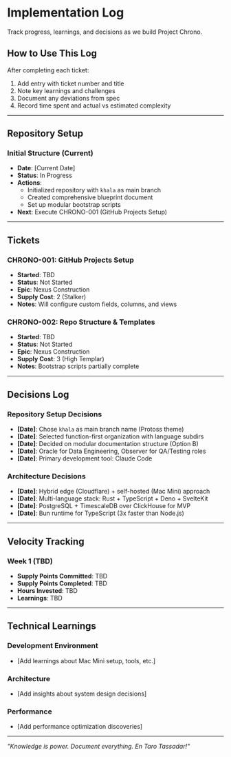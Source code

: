 # Implementation Log

Track progress, learnings, and decisions as we build Project Chrono.

## How to Use This Log

After completing each ticket:
1. Add entry with ticket number and title
2. Note key learnings and challenges
3. Document any deviations from spec
4. Record time spent and actual vs estimated complexity

---

## Repository Setup

### Initial Structure (Current)
- **Date**: [Current Date]
- **Status**: In Progress
- **Actions**:
  - Initialized repository with `khala` as main branch
  - Created comprehensive blueprint document
  - Set up modular bootstrap scripts
- **Next**: Execute CHRONO-001 (GitHub Projects Setup)

---

## Tickets

### CHRONO-001: GitHub Projects Setup
- **Started**: TBD
- **Status**: Not Started
- **Epic**: Nexus Construction
- **Supply Cost**: 2 (Stalker)
- **Notes**: Will configure custom fields, columns, and views

### CHRONO-002: Repo Structure & Templates
- **Started**: TBD
- **Status**: Not Started
- **Epic**: Nexus Construction
- **Supply Cost**: 3 (High Templar)
- **Notes**: Bootstrap scripts partially complete

---

## Decisions Log

### Repository Setup Decisions
- **[Date]**: Chose `khala` as main branch name (Protoss theme)
- **[Date]**: Selected function-first organization with language subdirs
- **[Date]**: Decided on modular documentation structure (Option B)
- **[Date]**: Oracle for Data Engineering, Observer for QA/Testing roles
- **[Date]**: Primary development tool: Claude Code

### Architecture Decisions
- **[Date]**: Hybrid edge (Cloudflare) + self-hosted (Mac Mini) approach
- **[Date]**: Multi-language stack: Rust + TypeScript + Deno + SvelteKit
- **[Date]**: PostgreSQL + TimescaleDB over ClickHouse for MVP
- **[Date]**: Bun runtime for TypeScript (3x faster than Node.js)

---

## Velocity Tracking

### Week 1 (TBD)
- **Supply Points Committed**: TBD
- **Supply Points Completed**: TBD
- **Hours Invested**: TBD
- **Learnings**: TBD

---

## Technical Learnings

### Development Environment
- [Add learnings about Mac Mini setup, tools, etc.]

### Architecture
- [Add insights about system design decisions]

### Performance
- [Add performance optimization discoveries]

---

*"Knowledge is power. Document everything. En Taro Tassadar!"*
